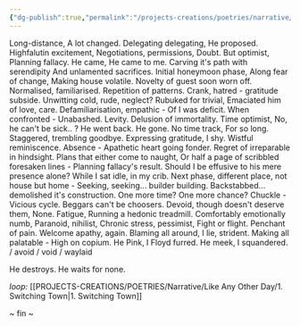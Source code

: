 ```yaml
---
{"dg-publish":true,"permalink":"/projects-creations/poetries/narrative/like-any-other-day/4-for-granted/","created":"2025-03-04T21:12:28.111+05:30","updated":"2025-03-04T22:03:49.765+05:30"}
---
```


Long-distance,
A lot changed.
Delegating delegating,
He proposed.
Highfalutin excitement,
Negotiations, permissions,
Doubt.
But optimist,
Planning fallacy.
He came,
He came to me.
Carving it's path with serendipity 
And unlamented sacrifices. 
Initial honeymoon phase,
Along fear of change,
Making house volatile.
Novelty of guest soon worn off.
Normalised, familiarised.
Repetition of patterns.
Crank, hatred - gratitude subside. 
Unwitting cold, rude, neglect?
Rubuked for trivial,
Emaciated him of love, care.
Defamiliarisation, empathic -
Of I was deficit.
When confronted -
Unabashed.
Levity.
Delusion of immortality.
Time optimist,
No, he can't be sick.. ?
He went back.
He gone.
No time track,
For so long.
Staggered, trembling goodbye.
Expressing gratitude, I shy.
Wistful reminiscence.
Absence -
Apathetic heart going fonder.
Regret of irreparable in hindsight. 
Plans that either come to naught, 
Or half a page of scribbled foresaken lines -
Planning fallacy's result.
Should I be effusive to his mere presence alone?
While I sat idle, in my crib.
Next phase, different place, not house but home -
Seeking, seeking... builder building.
Backstabbed... demolished it's construction.
One more time?
One more chance?
Chuckle -
Vicious cycle.
Beggars can't be choosers.
Devoid, though doesn't deserve them,
None.
Fatigue, 
Running a hedonic treadmill.
Comfortably emotionally numb, 
Paranoid, nihilist,
Chronic stress, pessimist,
Fight or flight.
Penchant of pain.
Welcome apathy, again.
Blaming all around,
I lie, strident.
Making all palatable -
High on copium.
He Pink,
I Floyd furred.
He meek,
I squandered. / avoid / void / waylaid

He destroys.
He waits for none.


*loop:* [[PROJECTS-CREATIONS/POETRIES/Narrative/Like Any Other Day/1. Switching Town\|1. Switching Town]]

~ fin ~